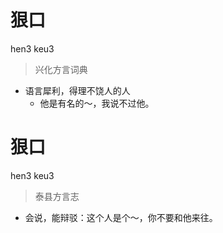 # 狠口
hen3 keu3
> 兴化方言词典
- 语言犀利，得理不饶人的人
  - 他是有名的～，我说不过他。

# 狠口
hen3 keu3
> 泰县方言志
- 会说，能辩驳：这个人是个～，你不要和他来往。
